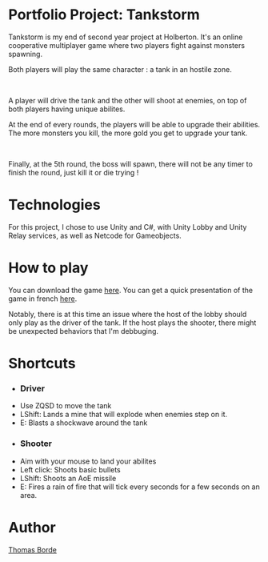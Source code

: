 <h1> Portfolio Project: Tankstorm</h1>
<p> Tankstorm is my end of second year project at Holberton. It's an online cooperative multiplayer game where two players fight against monsters spawning.</p>
<p>Both players will play the same character : a tank in an hostile zone.</p><br>
<p>A player will drive the tank and the other will shoot at enemies, on top of both players having unique abilites.</p>
<p>At the end of every rounds, the players will be able to upgrade their abilities. The more monsters you kill, the more gold you get to upgrade your tank.</p>
<br>
<p>Finally, at the 5th round, the boss will spawn, there will not be any timer to finish the round, just kill it or die trying !</p>

# Technologies
For this project, I chose to use Unity and C#, with Unity Lobby and Unity Relay services, as well as Netcode for Gameobjects.

# How to play
You can download the game [here](https://drive.google.com/file/d/16jqo-QTC7rxMG5UmivJTrs7jepn6F3ue/view?usp=sharing).
You can get a quick presentation of the game in french [here](https://www.youtube.com/watch?v=p9oWTDddw48).
<p>Notably, there is at this time an issue where the host of the lobby should only play as the driver of the tank. If the host plays the shooter, there might be unexpected behaviors that I'm debbuging.</p>

# Shortcuts
+ <h3>Driver</h3>
+ Use ZQSD to move the tank
+ LShift: Lands a mine that will explode when enemies step on it.
+ E: Blasts a shockwave around the tank
+ <h3>Shooter</h3>
+ Aim with your mouse to land your abilites
+ Left click: Shoots basic bullets
+ LShift: Shoots an AoE missile
+ E: Fires a rain of fire that will tick every seconds for a few seconds on an area.

# Author
[Thomas Borde](https://github.com/thomasborde94)
